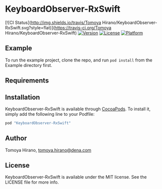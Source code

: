 # KeyboardObserver-RxSwift

[![CI Status](http://img.shields.io/travis/Tomoya Hirano/KeyboardObserver-RxSwift.svg?style=flat)](https://travis-ci.org/Tomoya Hirano/KeyboardObserver-RxSwift)
[![Version](https://img.shields.io/cocoapods/v/KeyboardObserver-RxSwift.svg?style=flat)](http://cocoapods.org/pods/KeyboardObserver-RxSwift)
[![License](https://img.shields.io/cocoapods/l/KeyboardObserver-RxSwift.svg?style=flat)](http://cocoapods.org/pods/KeyboardObserver-RxSwift)
[![Platform](https://img.shields.io/cocoapods/p/KeyboardObserver-RxSwift.svg?style=flat)](http://cocoapods.org/pods/KeyboardObserver-RxSwift)

## Example

To run the example project, clone the repo, and run `pod install` from the Example directory first.

## Requirements

## Installation

KeyboardObserver-RxSwift is available through [CocoaPods](http://cocoapods.org). To install
it, simply add the following line to your Podfile:

```ruby
pod "KeyboardObserver-RxSwift"
```

## Author

Tomoya Hirano, tomoya.hirano@dena.com

## License

KeyboardObserver-RxSwift is available under the MIT license. See the LICENSE file for more info.
